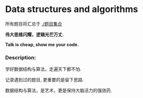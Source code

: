 # Data structures and algorithms

所有题目将汇总于 [./题目集合](https://github.com/mhvvv/Data_structures-and-algorithms/tree/main/%E9%A2%98%E7%9B%AE%E9%9B%86%E5%90%88)

**伟大思维闪耀，逻辑光芒万丈.**

**Talk is cheap, show me your code.**

### Description:

学好数据结构与算法，走遍天下都不怕.  

记录遇到过的题目, 更重要的是留下思路.

数据结构与算法，是艺术，更是保持大脑活力的强效药.

